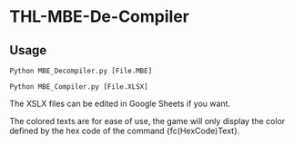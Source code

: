 # THL-MBE-De-Compiler

## Usage

``
Python MBE_Decompiler.py [File.MBE]
``

``
Python MBE_Compiler.py [File.XLSX]
``

The XSLX files can be edited in Google Sheets if you want.

The colored texts are for ease of use, the game will only display the color defined by the hex code of the command {fc(HexCode)Text}.
